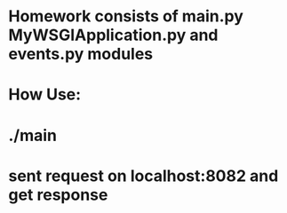 
# Homework consists of main.py MyWSGIApplication.py and events.py modules

# How Use:

# ./main 

# sent request on localhost:8082 and get response

